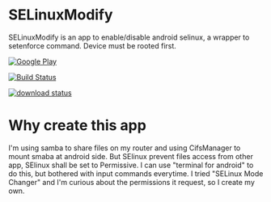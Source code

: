 # SELinuxModify
SELinuxModify is an app to enable/disable android selinux, a wrapper to setenforce command. Device must be rooted first.

[![Google Play](http://developer.android.com/images/brand/en_generic_rgb_wo_45.png)](https://play.google.com/store/apps/details?id=org.xdty.selinuxmodify)

[![Build Status](https://travis-ci.org/xdtianyu/SELinuxModify.svg?branch=master)](https://travis-ci.org/xdtianyu/SELinuxModify)

[![download status](https://img.shields.io/github/downloads/xdtianyu/SelinuxModify/latest/SelinuxModify-v1.0.1.apk.svg)](https://github.com/xdtianyu/SELinuxModify/releases/download/v1.0.1/SelinuxModify-v1.0.1.apk)

# Why create this app
I'm using samba to share files on my router and using CifsManager to mount smaba at android side. But SElinux prevent files access from other app, SElinux shall be set to Permissive. I can use "terminal for android" to do this, but bothered with input commands everytime. I tried "SELinux Mode Changer" and I'm curious about the permissions it request, so I create my own.
